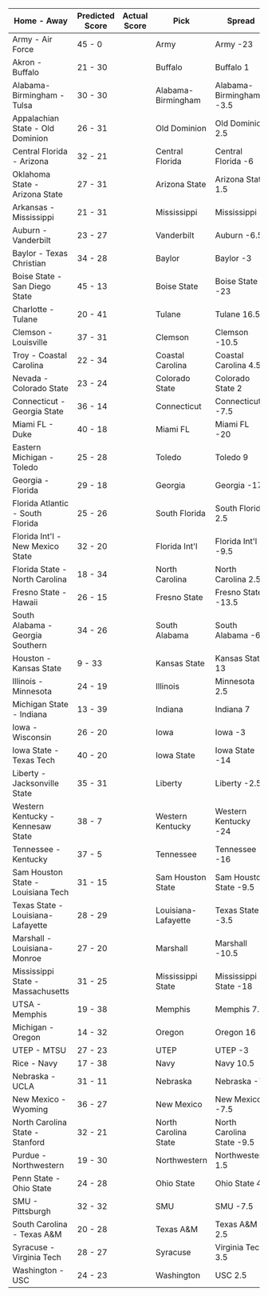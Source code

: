Home - Away | Predicted Score | Actual Score | Pick | Spread | ATS Pick | O/U | O/U Pick
--- | --- | --- | --- | --- | --- | --- | ---
Army - Air Force | 45 - 0 |  | Army | Army -23 | Army | 41.5 | Over
Akron - Buffalo | 21 - 30 |  | Buffalo | Buffalo 1 | Buffalo | 48 | Over
Alabama-Birmingham - Tulsa | 30 - 30 |  | Alabama-Birmingham | Alabama-Birmingham -3.5 | Tulsa | 58 | Over
Appalachian State - Old Dominion | 26 - 31 |  | Old Dominion | Old Dominion 2.5 | Old Dominion | 60.5 | Under
Central Florida - Arizona | 32 - 21 |  | Central Florida | Central Florida -6 | Central Florida | 56 | Under
Oklahoma State - Arizona State | 27 - 31 |  | Arizona State | Arizona State 1.5 | Arizona State | 58 | Over
Arkansas - Mississippi | 21 - 31 |  | Mississippi | Mississippi 7 | Mississippi | 53.5 | Under
Auburn - Vanderbilt | 23 - 27 |  | Vanderbilt | Auburn -6.5 | Vanderbilt | 48 | Over
Baylor - Texas Christian | 34 - 28 |  | Baylor | Baylor -3 | Baylor | 64.5 | Under
Boise State - San Diego State | 45 - 13 |  | Boise State | Boise State -23 | Boise State | 55.5 | Over
Charlotte - Tulane | 20 - 41 |  | Tulane | Tulane 16.5 | Tulane | 55.5 | Over
Clemson - Louisville | 37 - 31 |  | Clemson | Clemson -10.5 | Louisville | 61 | Over
Troy - Coastal Carolina | 22 - 34 |  | Coastal Carolina | Coastal Carolina 4.5 | Coastal Carolina | 52 | Over
Nevada - Colorado State | 23 - 24 |  | Colorado State | Colorado State 2 | Nevada | 45 | Over
Connecticut - Georgia State | 36 - 14 |  | Connecticut | Connecticut -7.5 | Connecticut | 48.5 | Over
Miami FL - Duke | 40 - 18 |  | Miami FL | Miami FL -20 | Miami FL | 54.5 | Over
Eastern Michigan - Toledo | 25 - 28 |  | Toledo | Toledo 9 | Eastern Michigan | 53 | Over
Georgia - Florida | 29 - 18 |  | Georgia | Georgia -17 | Florida | 52 | Under
Florida Atlantic - South Florida | 25 - 26 |  | South Florida | South Florida 2.5 | Florida Atlantic | 52.5 | Under
Florida Int'l - New Mexico State | 32 - 20 |  | Florida Int'l | Florida Int'l -9.5 | Florida Int'l | 43.5 | Over
Florida State - North Carolina | 18 - 34 |  | North Carolina | North Carolina 2.5 | North Carolina | 50.5 | Over
Fresno State - Hawaii | 26 - 15 |  | Fresno State | Fresno State -13.5 | Hawaii | 48.5 | Under
South Alabama - Georgia Southern | 34 - 26 |  | South Alabama | South Alabama -6 | South Alabama | 59.5 | Over
Houston - Kansas State | 9 - 33 |  | Kansas State | Kansas State 13 | Kansas State | 46 | Under
Illinois - Minnesota | 24 - 19 |  | Illinois | Minnesota 2.5 | Illinois | 45 | Under
Michigan State - Indiana | 13 - 39 |  | Indiana | Indiana 7 | Indiana | 51.5 | Over
Iowa - Wisconsin | 26 - 20 |  | Iowa | Iowa -3 | Iowa | 41 | Over
Iowa State - Texas Tech | 40 - 20 |  | Iowa State | Iowa State -14 | Iowa State | 56 | Over
Liberty - Jacksonville State | 35 - 31 |  | Liberty | Liberty -2.5 | Liberty | 63 | Over
Western Kentucky - Kennesaw State | 38 - 7 |  | Western Kentucky | Western Kentucky -24 | Western Kentucky | 50.5 | Under
Tennessee - Kentucky | 37 - 5 |  | Tennessee | Tennessee -16 | Tennessee | 45.5 | Under
Sam Houston State - Louisiana Tech | 31 - 15 |  | Sam Houston State | Sam Houston State -9.5 | Sam Houston State | 45.5 | Over
Texas State - Louisiana-Lafayette | 28 - 29 |  | Louisiana-Lafayette | Texas State -3.5 | Louisiana-Lafayette | 57.5 | Under
Marshall - Louisiana-Monroe | 27 - 20 |  | Marshall | Marshall -10.5 | Louisiana-Monroe | 47.5 | Under
Mississippi State - Massachusetts | 31 - 25 |  | Mississippi State | Mississippi State -18 | Massachusetts | 59.5 | Under
UTSA - Memphis | 19 - 38 |  | Memphis | Memphis 7.5 | Memphis | 60.5 | Under
Michigan - Oregon | 14 - 32 |  | Oregon | Oregon 16 | Oregon | 45 | Over
UTEP - MTSU | 27 - 23 |  | UTEP | UTEP -3 | UTEP | 51.5 | Under
Rice - Navy | 17 - 38 |  | Navy | Navy 10.5 | Navy | 51 | Over
Nebraska - UCLA | 31 - 11 |  | Nebraska | Nebraska -7 | Nebraska | 40.5 | Over
New Mexico - Wyoming | 36 - 27 |  | New Mexico | New Mexico -7.5 | New Mexico | 60 | Over
North Carolina State - Stanford | 32 - 21 |  | North Carolina State | North Carolina State -9.5 | North Carolina State | 46.5 | Over
Purdue - Northwestern | 19 - 30 |  | Northwestern | Northwestern 1.5 | Northwestern | 47 | Over
Penn State - Ohio State | 24 - 28 |  | Ohio State | Ohio State 4 | Ohio State | 47 | Over
SMU - Pittsburgh | 32 - 32 |  | SMU | SMU -7.5 | Pittsburgh | 59 | Over
South Carolina - Texas A&M | 20 - 28 |  | Texas A&M | Texas A&M 2.5 | Texas A&M | 45 | Over
Syracuse - Virginia Tech | 28 - 27 |  | Syracuse | Virginia Tech 3.5 | Syracuse | 54 | Over
Washington - USC | 24 - 23 |  | Washington | USC 2.5 | Washington | 55.5 | Under
